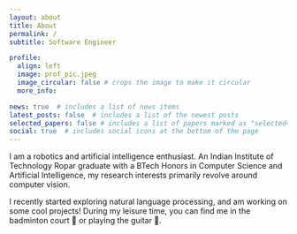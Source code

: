 ```yaml
---
layout: about
title: About
permalink: /
subtitle: Software Engineer

profile:
  align: left
  image: prof_pic.jpeg
  image_circular: false # crops the image to make it circular
  more_info: 

news: true  # includes a list of news items
latest_posts: false  # includes a list of the newest posts
selected_papers: false # includes a list of papers marked as "selected={true}"
social: true  # includes social icons at the bottom of the page
---
```


I am a robotics and artificial intelligence enthusiast. An Indian Institute of Technology Ropar graduate with a BTech Honors in Computer Science and Artificial Intelligence, my research interests primarily revolve around computer vision.

I recently started exploring natural language processing, and am working on some cool projects!
During my leisure time, you can find me in the badminton court 🏸 or playing the guitar 🎸.